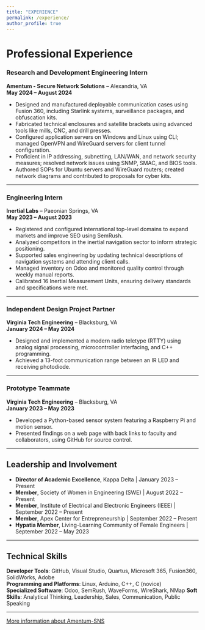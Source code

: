 ```yaml
---
title: "EXPERIENCE"
permalink: /experience/
author_profile: true
---
```


# Professional Experience

### Research and Development Engineering Intern  
**Amentum - Secure Network Solutions** – Alexandria, VA  
**May 2024 – August 2024**  
- Designed and manufactured deployable communication cases using Fusion 360, including Starlink systems, surveillance packages, and obfuscation kits.  
- Fabricated technical enclosures and satellite brackets using advanced tools like mills, CNC, and drill presses.  
- Configured application servers on Windows and Linux using CLI; managed OpenVPN and WireGuard servers for client tunnel configuration.  
- Proficient in IP addressing, subnetting, LAN/WAN, and network security measures; resolved network issues using SNMP, SMAC, and BIOS tools.  
- Authored SOPs for Ubuntu servers and WireGuard routers; created network diagrams and contributed to proposals for cyber kits.  

---

### Engineering Intern  
**Inertial Labs** – Paeonian Springs, VA  
**May 2023 – August 2023**  
- Registered and configured international top-level domains to expand markets and improve SEO using SemRush.  
- Analyzed competitors in the inertial navigation sector to inform strategic positioning.  
- Supported sales engineering by updating technical descriptions of navigation systems and attending client calls.  
- Managed inventory on Odoo and monitored quality control through weekly manual reports.  
- Calibrated 16 Inertial Measurement Units, ensuring delivery standards and specifications were met.  

---

### Independent Design Project Partner  
**Virginia Tech Engineering** – Blacksburg, VA  
**January 2024 – May 2024**  
- Designed and implemented a modern radio teletype (RTTY) using analog signal processing, microcontroller interfacing, and C++ programming.  
- Achieved a 13-foot communication range between an IR LED and receiving photodiode.  

---

### Prototype Teammate  
**Virginia Tech Engineering** – Blacksburg, VA  
**January 2023 – May 2023**  
- Developed a Python-based sensor system featuring a Raspberry Pi and motion sensor.  
- Presented findings on a web page with back links to faculty and collaborators, using GitHub for source control.  

---

## Leadership and Involvement

- **Director of Academic Excellence**, Kappa Delta | January 2023 – Present  
- **Member**, Society of Women in Engineering (SWE) | August 2022 – Present  
- **Member**, Institute of Electrical and Electronic Engineers (IEEE) | September 2022 – Present  
- **Member**, Apex Center for Entrepreneurship | September 2022 – Present  
- **Hypatia Member**, Living-Learning Community of Female Engineers | September 2022 – May 2023  

---

## Technical Skills

**Developer Tools**: GitHub, Visual Studio, Quartus, Microsoft 365, Fusion360, SolidWorks, Adobe  
**Programming and Platforms**: Linux, Arduino, C++, C (novice)  
**Specialized Software**: Odoo, SemRush, WaveForms, WireShark, NMap
**Soft Skills**: Analytical Thinking, Leadership, Sales, Communication, Public Speaking  

---

[More information about Amentum-SNS]([https://www.sns-spareparts.com/])

